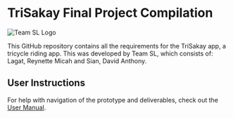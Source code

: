 # TriSakay Final Project Compilation

![Team SL Logo](https://github.com/SnoreRax/CS152-Sian-Compilation/assets/130671410/5f394b9a-7387-4d0f-b0e1-53b4aaee9b9d)

This GitHub repository contains all the requirements for the TriSakay app, a tricycle riding app. This was developed by
Team SL, which consists of: Lagat, Reynette Micah and Sian, David Anthony.

## User Instructions

For help with navigation of the prototype and deliverables, check out the [User Manual](https://github.com/SnoreRax/CS152-Sian-Compilation/blob/764528d0e1ce5bcb20984f82daf103035c503025/USER_MANUAL.md).

